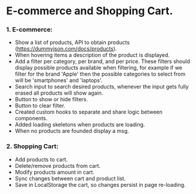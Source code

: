 # E-commerce and Shopping Cart.

### 1. E-commerce:

- Show a list of products, API to obtain products (https://dummyjson.com/docs/products).
- When hovering items a description of the product is displayed.
- Add a filter per category, per brand, and per price. These filters should display possible products available when filtering, for example if we filter for the brand 'Apple' then the possible categories to select from will be 'smartphones' and 'laptops'.
- Search input to search desired products, whenever the input gets fully erased all products will show again.
- Button to show or hide filters.
- Button to clear filter.
- Created custom hooks to separate and share logic between components.
- Added loading skeletons when products are loading.
- When no products are founded display a msg.

### 2. Shopping Cart:

- Add products to cart.
- Delete/remove products from cart.
- Modify products amount in cart.
- Sync changes between cart and product list.
- Save in LocalStorage the cart, so changes persist in page re-loading.
